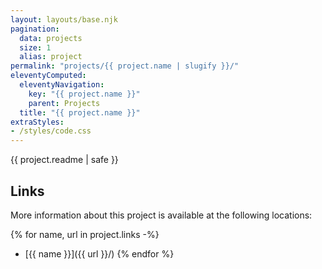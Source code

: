 ```yaml
---
layout: layouts/base.njk
pagination:
  data: projects
  size: 1
  alias: project
permalink: "projects/{{ project.name | slugify }}/"
eleventyComputed:
  eleventyNavigation:
    key: "{{ project.name }}"
    parent: Projects
  title: "{{ project.name }}"
extraStyles:
- /styles/code.css
---
```

{{ project.readme | safe }}

## Links

More information about this project is available at the following locations:

{% for name, url in project.links -%}
- [{{ name }}]({{ url }}/)
{% endfor %}
